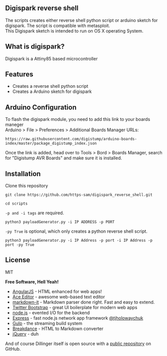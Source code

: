 ## Digispark reverse shell

The scripts creates either reverse shell python script or arduino sketch for digispark. The script is compatible with metasploit.</br>
This Digispark sketch is intended to run on OS X operating System.

## What is digispark?
Digispark is a Attiny85 based microcontroller

## Features

- Creates a reverse shell python script
- Creates a Arduino sketch for digispark

## Arduino Configuration

To flash the digispark module, you need to add this link to your boards maneger</br>
Arduino > File > Preferences > Additional Boards Manager URLs:
```
https://raw.githubusercontent.com/digistump/arduino-boards-index/master/package_digistump_index.json
```

Once the link is added, head over to Tools > Bord > Boards Manager, search for "Digistump AVR Boards" and make sure it is installed.


## Installation

Clone this repository
``` 
git clone https://github.com/https-sam/digispark_reverse_shell.git
```

```
cd scripts
```

`-p and -i tags` are required.
```
python3 payloadGenerator.py -i IP ADDRESS -p PORT
```

`-py True` is optional, which only creates a python reverse shell script.
```
python3 payloadGenerator.py -i IP Address -p port -i IP Address -p port -py True
```






## License

MIT

**Free Software, Hell Yeah!**

[//]: # (These are reference links used in the body of this note and get stripped out when the markdown processor does its job. There is no need to format nicely because it shouldn't be seen. Thanks SO - http://stackoverflow.com/questions/4823468/store-comments-in-markdown-syntax)

   [dill]: <https://github.com/joemccann/dillinger>
   [git-repo-url]: <https://github.com/joemccann/dillinger.git>
   [john gruber]: <http://daringfireball.net>
   [df1]: <http://daringfireball.net/projects/markdown/>
   [markdown-it]: <https://github.com/markdown-it/markdown-it>
   [Ace Editor]: <http://ace.ajax.org>
   [node.js]: <http://nodejs.org>
   [Twitter Bootstrap]: <http://twitter.github.com/bootstrap/>
   [jQuery]: <http://jquery.com>
   [@tjholowaychuk]: <http://twitter.com/tjholowaychuk>
   [express]: <http://expressjs.com>
   [AngularJS]: <http://angularjs.org>
   [Gulp]: <http://gulpjs.com>

   [PlDb]: <https://github.com/joemccann/dillinger/tree/master/plugins/dropbox/README.md>
   [PlGh]: <https://github.com/joemccann/dillinger/tree/master/plugins/github/README.md>
   [PlGd]: <https://github.com/joemccann/dillinger/tree/master/plugins/googledrive/README.md>
   [PlOd]: <https://github.com/joemccann/dillinger/tree/master/plugins/onedrive/README.md>
   [PlMe]: <https://github.com/joemccann/dillinger/tree/master/plugins/medium/README.md>
   [PlGa]: <https://github.com/RahulHP/dillinger/blob/master/plugins/googleanalytics/README.md>


- [AngularJS] - HTML enhanced for web apps!
- [Ace Editor] - awesome web-based text editor
- [markdown-it] - Markdown parser done right. Fast and easy to extend.
- [Twitter Bootstrap] - great UI boilerplate for modern web apps
- [node.js] - evented I/O for the backend
- [Express] - fast node.js network app framework [@tjholowaychuk]
- [Gulp] - the streaming build system
- [Breakdance](https://breakdance.github.io/breakdance/) - HTML
to Markdown converter
- [jQuery] - duh

And of course Dillinger itself is open source with a [public repository][dill]
 on GitHub.

